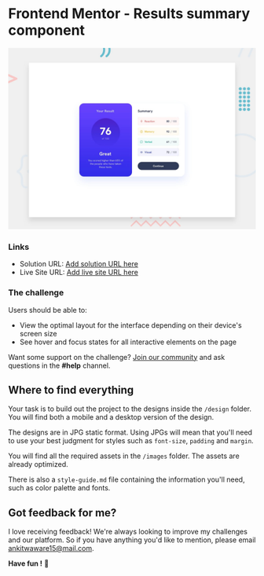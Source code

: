 # Frontend Mentor - Results summary component

![Design preview for the Results summary component coding challenge](./design/desktop-preview.jpg)

### Links
- Solution URL: [Add solution URL here](https://github.com/ankitwaware/Results-summary-component)
- Live Site URL: [Add live site URL here](https://your-live-site-url.com)

### The challenge

Users should be able to:

- View the optimal layout for the interface depending on their device's screen size
- See hover and focus states for all interactive elements on the page

Want some support on the challenge? [Join our community](https://www.frontendmentor.io/community) and ask questions in the **#help** channel.

## Where to find everything

Your task is to build out the project to the designs inside the `/design` folder. You will find both a mobile and a desktop version of the design. 

The designs are in JPG static format. Using JPGs will mean that you'll need to use your best judgment for styles such as `font-size`, `padding` and `margin`. 


You will find all the required assets in the `/images` folder. The assets are already optimized.

There is also a `style-guide.md` file containing the information you'll need, such as color palette and fonts.

## Got feedback for me?

I love receiving feedback! We're always looking to improve my challenges and our platform. So if you have anything you'd like to mention, please email ankitwaware15@mail.com.

**Have fun !** 🚀
